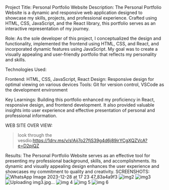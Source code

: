

Project Title: Personal Portfolio Website
Description:
The Personal Portfolio Website is a dynamic and responsive web application designed to showcase my skills, projects, and professional experience. Crafted using HTML, CSS, JavaScript, and the React library, this portfolio serves as an interactive representation of my journey.

Role:
As the sole developer of this project, I conceptualized the design and functionality, implemented the frontend using HTML, CSS, and React, and incorporated dynamic features using JavaScript. My goal was to create a visually appealing and user-friendly portfolio that reflects my personality and skills.

Technologies Used:

Frontend: HTML, CSS, JavaScript, React
Design: Responsive design for optimal viewing on various devices
Tools: Git for version control, VSCode as the development environment

Key Learnings:
Building this portfolio enhanced my proficiency in React, responsive design, and frontend development. It also provided valuable insights into user experience and effective presentation of personal and professional information.

WEB SITE OVER VIEW:
>look through the vesdio:https://1drv.ms/v/s!Aij7o27fjS39g4d6j89irYCgXQZVcA?e=D2piQZ

Results:
The Personal Portfolio Website serves as an effective tool for presenting my professional background, skills, and accomplishments. Its dynamic and visually appealing design enhances the user experience and showcases my commitment to quality and creativity.
SCREENSHOTS:
![WhatsApp Image 2023-12-28 at 17 23 47_83a4a9f3](https://github.com/Ramyasree2003/webpage/assets/118150077/9d509124-5524-450f-8699-3764e7fa50e5)
![img2](https://github.com/Ramyasree2003/webpage/assets/118150077/cc3e76d2-a71b-4f41-8e33-f8a3152e1c24)
![img3](https://github.com/Ramyasree2003/webpage/assets/118150077/fcda750b-dc41-48e9-becd-6254df6b6f82)
![Uploading img3.jpg…]()
![img 4](https://github.com/Ramyasree2003/webpage/assets/118150077/b75996a9-2314-4cd6-86f4-8c8e18c276c0)
![img 5](https://github.com/Ramyasree2003/webpage/assets/118150077/4a81fbe2-31f0-4b35-b9de-c787892c278d)
![img 6](https://github.com/Ramyasree2003/webpage/assets/118150077/5d7e948b-e4af-4c1e-afe7-bd2c071d90ae)





